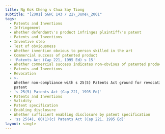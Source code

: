 ```yaml
---
title: Ng Kok Cheng v Chua Say Tiong
subtitle: "[2001] SGHC 143 / 22\_June\_2001"
tags:
  - Patents and Inventions
  - Infringement
  - Whether defendant\'s product infringes plaintiff\'s patent
  - Patents and Inventions
  - Inventive step
  - Test of obviousness
  - Whether invention obvious to person skilled in the art
  - Commercial success of patented product
  - 'Patents Act (Cap 221, 1995 Ed) s 15'
  - Whether commercial success indicates non-obvious of patented product
  - Patents and Inventions
  - Revocation
  - >-
    Whether non-compliance with s 25(5) Patents Act ground for revocation of
    patent
  - 's 25(5) Patents Act (Cap 221, 1995 Ed)'
  - Patents and Inventions
  - Validity
  - Patent specification
  - Enabling disclosure
  - Whether sufficient enabling disclosure by patent specification
  - 'ss 25(4), 80(1)(c) Patents Act (Cap 221, 1995 Ed)'
layout: single
---
```



